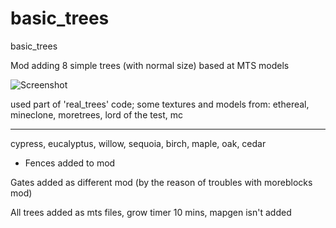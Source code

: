 # basic_trees
basic_trees

Mod adding 8 simple trees (with normal size) based at MTS models

![Screenshot](https://image.ibb.co/nAx2L9/ezgif_5_5023bb1618_min.gif)


used part of 'real_trees' code;
some textures and models from: ethereal, mineclone, moretrees, lord of the test, mc

________________________________________________



cypress, eucalyptus, willow, sequoia, birch, maple, oak, cedar


+ Fences added to mod

Gates added as different mod (by the reason of troubles with moreblocks mod)

All trees added as mts files, grow timer 10 mins, mapgen isn't added
